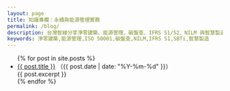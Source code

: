 ```yaml
---
layout: page
title: 知識專欄｜永續與能源管理實務
permalink: /blog/
description: 台灣智綠分享淨零建築、能源管理、碳盤查、IFRS S1/S2、NILM 與智慧製造等專業觀點與案例解析。
keywords: 淨零建築,能源管理,ISO 50001,碳盤查,NILM,IFRS S1,SBTi,智慧製造
---
```


<ul>
  {% for post in site.posts %}
  <li>
    <a href="{{ post.url }}">{{ post.title }}</a>
    <span>（{{ post.date | date: "%Y-%m-%d" }}）</span><br/>
    {{ post.excerpt }}
  </li>
  {% endfor %}
</ul>
